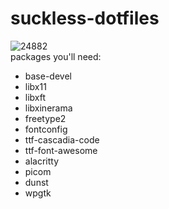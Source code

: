 # suckless-dotfiles
![24882](https://github.com/yazoink/suckless-dotfiles/assets/98802603/39da193e-4ade-4ae7-a59c-9a2a0beccec4)  
packages you'll need:
- base-devel  
- libx11  
- libxft  
- libxinerama  
- freetype2  
- fontconfig  
- ttf-cascadia-code
- ttf-font-awesome
- alacritty
- picom
- dunst
- wpgtk
